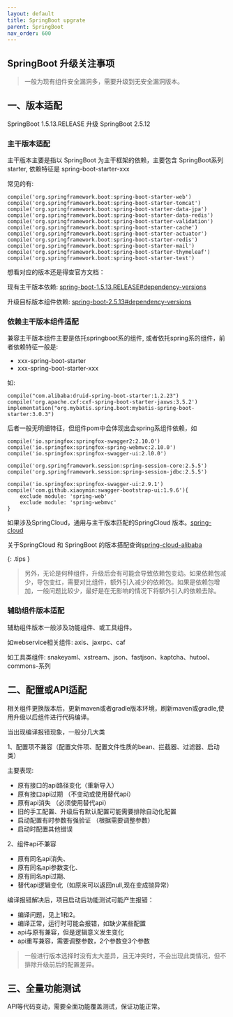 ```yaml
---
layout: default
title: SpringBoot upgrate
parent: SpringBoot
nav_order: 600
---
```


## SpringBoot 升级关注事项

> 一般为现有组件安全漏洞多，需要升级到无安全漏洞版本。

## 一、版本适配

SpringBoot 1.5.13.RELEASE 升级 SpringBoot 2.5.12

### 主干版本适配

主干版本主要是指以 SpringBoot 为主干框架的依赖，主要包含 SpringBoot系列starter, 依赖特征是 spring-boot-starter-xxx

常见的有:

```text
compile('org.springframework.boot:spring-boot-starter-web')
compile('org.springframework.boot:spring-boot-starter-tomcat')
compile('org.springframework.boot:spring-boot-starter-data-jpa')
compile('org.springframework.boot:spring-boot-starter-data-redis')
compile('org.springframework.boot:spring-boot-starter-validation')
compile('org.springframework.boot:spring-boot-starter-cache')
compile('org.springframework.boot:spring-boot-starter-actuator')
compile('org.springframework.boot:spring-boot-starter-redis')
compile('org.springframework.boot:spring-boot-starter-mail')
compile('org.springframework.boot:spring-boot-starter-thymeleaf')
compile('org.springframework.boot:spring-boot-starter-test')
```

想看对应的版本还是得查官方文档：

现有主干版本依赖: [spring-boot-1.5.13.RELEASE#dependency-versions](https://docs.spring.io/spring-boot/docs/1.5.13.RELEASE/reference/html/appendix-dependency-versions.html
)

升级目标版本组件依赖: [spring-boot-2.5.13#dependency-versions](https://docs.spring.io/spring-boot/docs/2.5.13/reference/html/dependency-versions.html#appendix.dependency-versions)

 
### 依赖主干版本组件适配

兼容主干版本组件主要是依托springboot系的组件, 或者依托spring系的组件，前者依赖特征一般是:
 
- xxx-spring-boot-starter
- xxx-spring-boot-starter-xxx

如:

```text
compile("com.alibaba:druid-spring-boot-starter:1.2.23")
compile('org.apache.cxf:cxf-spring-boot-starter-jaxws:3.5.2')
implementation("org.mybatis.spring.boot:mybatis-spring-boot-starter:3.0.3")
```


后者一般无明细特征，但组件pom中会体现出会spring系组件依赖，如 

```text
compile('io.springfox:springfox-swagger2:2.10.0')
compile('io.springfox:springfox-spring-webmvc:2.10.0')
compile('io.springfox:springfox-swagger-ui:2.l0.0')

compile('org.springframework.session:spring-session-core:2.5.5')
compile('org.springframework.session:spring-session-jdbc:2.5.5')

compile('io.springfox:springfox-swagger-ui:2.9.1')
compile('com.github.xiaoymin:swagger-bootstrap-ui:1.9.6'){
    exclude module: 'spring-web'
    exclude module: 'spring-webmvc'
}
```
如果涉及SpringCloud，通用与主干版本匹配的SpringCloud 版本。[spring-cloud](https://spring.io/projects/spring-cloud#overview)

关于SpringCloud 和 SpringBoot 的版本搭配查询[spring-cloud-alibaba](https://github.com/alibaba/spring-cloud-alibaba/wiki/%E7%89%88%E6%9C%AC%E8%AF%B4%E6%98%8E)

{: .tips }
> 另外，无论是何种组件，升级后会有可能会导致依赖包变动。如果依赖包减少，导包变红，需要对比组件，额外引入减少的依赖包。如果是依赖包增加，一般问题比较少，最好是在无影响的情况下将额外引入的依赖去除。



### 辅助组件版本适配

辅助组件版本一般涉及功能组件、或工具组件。

如webservice相关组件: axis、jaxrpc、caf 

如工具类组件: snakeyaml、xstream、json、fastjson、kaptcha、hutool、commons-系列


## 二、配置或API适配

相关组件更换版本后，更新maven或者gradle版本环境，刷新maven或gradle,使用升级以后组件进行代码编译。

当出现编译报错现象，一般分几大类

1、配置项不兼容（配置文件项、配置文件性质的bean、拦截器、过滤器、启动类）

  主要表现: 
  
  - 原有接口的api路径变化（重新导入）
  - 原有接口api过期 （不变动或使用替代api）
  - 原有api消失 （必须使用替代api）
  - 旧的手工配置、升级后有默认配置可能需要排除自动化配置
  - 启动配置有时参数有强验证 （根据需要调整参数）
  - 启动时配置其他错误

2、组件api不兼容

  - 原有同名api消失、
  - 原有同名api参数变化、
  - 原有同名api过期、
  - 替代api逻辑变化（如原来可以返回null,现在变成抛异常）

编译报错解决后，项目启动后功能测试可能产生报错：

   - 编译问题，见上1和2。
   - 编译正常，运行时可能会报错，如缺少某些配置
   - api与原有兼容，但是逻辑意义发生变化   
   - api重写兼容，需要调整参数，2个参数变3个参数
   
> 一般进行版本选择时没有太大差异，且无冲突时，不会出现此类情况，但不排除升级前后的配置差异。
   
## 三、全量功能测试

API等代码变动，需要全面功能覆盖测试，保证功能正常。   
